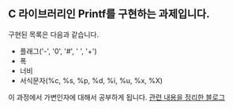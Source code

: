## C 라이브러리인 Printf를 구현하는 과제입니다.
구현된 목록은 다음과 같습니다.
- 플래그('-', '0', '#', ' ', '+')
- 폭
- 너비
- 서식문자(%c, %s, %p, %d, %i, %u, %x, %X)

이 과정에서 가변인자에 대해서 공부하게 됩니다.
[관련 내용을 정리한 블로그](https://velog.io/@meong9090/series/ftprintf)

